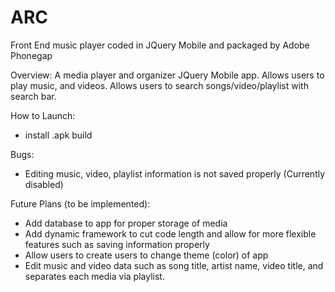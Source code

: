 # ARC
Front End music player coded in JQuery Mobile and packaged by Adobe Phonegap

Overview:
A media player and organizer JQuery Mobile app. Allows users to play music, and videos. 
Allows users to search songs/video/playlist with search bar.

How to Launch:
- install .apk build

Bugs:
- Editing music, video, playlist information is not saved properly (Currently disabled)

Future Plans (to be implemented):
- Add database to app for proper storage of media
- Add dynamic framework to cut code length and allow for more flexible features such as saving information properly
- Allow users to create users to change theme (color) of app
- Edit music and video data such as song title, artist name, video title, and separates each media via playlist. 
